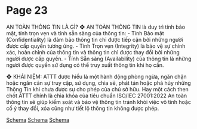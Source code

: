 # Page 23

AN TOÀN THÔNG TIN LÀ GÌ?
❖ AN TOÀN THÔNG TIN là duy trì tính bảo mật, tính trọn vẹn và tính sẵn sàng của thông tin:
    - Tính Bảo mật (Confidentiality) là đảm bảo thông tin chỉ được tiếp cận bởi những người được cấp quyền tương ứng.
    - Tính Trọn vẹn (Integrity) là bảo vệ sự chính xác, hoàn chỉnh của thông tin và thông tin chỉ được thay đổi bởi những người được cấp quyền.
    - Tính Sẵn sàng (Availability) của thông tin là những người được quyền sử dụng có thể truy xuất thông tin khi họ cần.

❖ KHÁI NIỆM: ATTT được hiểu là một hành động phòng ngừa, ngăn chặn hoặc ngăn cản sự truy cập, sử dụng, chia sẻ, phát tán hoặc phá hủy những Thông Tin khi chưa được sự cho phép của chủ sở hữu. Hay một cách then chốt ATTT chính là chìa khóa của tiêu chuẩn ISO/IEC 27001:2022 An toàn thông tin sẽ giúp kiểm soát và bảo vệ thông tin tránh khỏi việc vô tình hoặc cố ý thay đổi, xóa cũng như tiết lộ thông tin không được phép.

[Schema](page_23_img_0.png)
[Schema](page_23_img_1.png)
[Schema](page_23_img_2.png)
